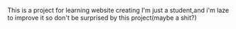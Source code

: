 This is a project for learning website creating
I'm just a student,and i'm laze to improve it 
so don't be surprised by this project(maybe a shit?) 
